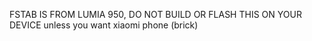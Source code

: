 FSTAB IS FROM LUMIA 950, DO NOT BUILD OR FLASH THIS ON YOUR DEVICE unless you want xiaomi phone (brick)